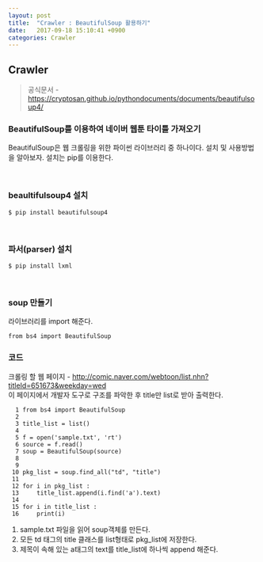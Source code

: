 ```yaml
---
layout: post
title:  "Crawler : BeautifulSoup 활용하기"
date:   2017-09-18 15:10:41 +0900
categories: Crawler
---
```


## Crawler

>공식문서  - https://cryptosan.github.io/pythondocuments/documents/beautifulsoup4/

### BeautifulSoup를 이용하여 네이버 웹툰 타이틀 가져오기  

BeautifulSoup은 웹 크롤링을 위한 파이썬 라이브러리 중 하나이다. 설치 및 사용방법을 알아보자. 설치는 pip를 이용한다.

<br>

### beaultifulsoup4 설치

```
$ pip install beautifulsoup4
```

<br>

### 파서(parser) 설치

```
$ pip install lxml
```

<br>

### soup 만들기
라이브러리를 import 해준다.

```
from bs4 import BeautifulSoup
```


### 코드
크롤링 할 웹 페이지 - http://comic.naver.com/webtoon/list.nhn?titleId=651673&weekday=wed<br>
이 페이지에서 개발자 도구로 구조를 파악한 후 title만 list로 받아 출력한다.

```
  1 from bs4 import BeautifulSoup
  2
  3 title_list = list()
  4
  5 f = open('sample.txt', 'rt')
  6 source = f.read()
  7 soup = BeautifulSoup(source)
  8
  9
 10 pkg_list = soup.find_all("td", "title")
 11
 12 for i in pkg_list :
 13     title_list.append(i.find('a').text)
 14
 15 for i in title_list :
 16     print(i)
```
1. sample.txt 파일을 읽어 soup객체를 만든다.
2. 모든 td 태그의 title 클래스를 list형태로 pkg_list에 저장한다.
3. 제목이 속해 있는 a태그의 text를 title_list에 하나씩 append 해준다.
